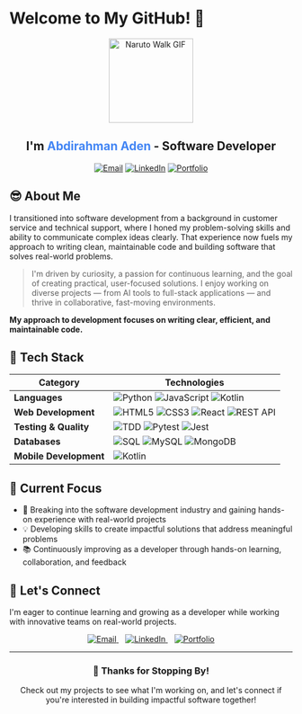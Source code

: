 # Welcome to My GitHub! 👋

<div align="center">
  <img src="https://github.com/user-attachments/assets/c028862f-627c-44ad-9f87-ce9ce99befe0" alt="Naruto Walk GIF" width="150px">
  
  <h2>I'm <span style="color:#4285F4">Abdirahman Aden</span> - Software Developer</h2>
  
  [![Email](https://img.shields.io/badge/Email-mr.aaden10%40gmail.com-red?style=flat-square&logo=gmail)](mailto:mr.aaden10@gmail.com)
  [![LinkedIn](https://img.shields.io/badge/LinkedIn-Connect-blue?style=flat-square&logo=linkedin)](https://linkedin.com/in/yourprofile)
  [![Portfolio](https://img.shields.io/badge/Portfolio-Visit-brightgreen?style=flat-square&logo=github)](https://portfolio-website-woy7.onrender.com/)
</div>

<h2>😎 About Me</h2>

<p>
  I transitioned into software development from a background in customer service and technical support, where I honed my problem-solving skills and ability to communicate complex ideas clearly. That experience now fuels my approach to writing clean, maintainable code and building software that solves real-world problems.
</p>

<blockquote>
  I'm driven by curiosity, a passion for continuous learning, and the goal of creating practical, user-focused solutions. I enjoy working on diverse projects — from AI tools to full-stack applications — and thrive in collaborative, fast-moving environments.
</blockquote>

**My approach to development focuses on writing clear, efficient, and maintainable code.**

## 🔧 Tech Stack

<div align="center">

| Category | Technologies |
|----------|-------------|
| **Languages** | ![Python](https://img.shields.io/badge/-Python-3776AB?style=flat-square&logo=python&logoColor=white) ![JavaScript](https://img.shields.io/badge/-JavaScript-F7DF1E?style=flat-square&logo=javascript&logoColor=black) ![Kotlin](https://img.shields.io/badge/-Kotlin-0095D5?style=flat-square&logo=kotlin&logoColor=white) |
| **Web Development** | ![HTML5](https://img.shields.io/badge/-HTML5-E34F26?style=flat-square&logo=html5&logoColor=white) ![CSS3](https://img.shields.io/badge/-CSS3-1572B6?style=flat-square&logo=css3&logoColor=white) ![React](https://img.shields.io/badge/-React-61DAFB?style=flat-square&logo=react&logoColor=black) ![REST API](https://img.shields.io/badge/-REST%20APIs-FF6C37?style=flat-square&logo=postman&logoColor=white) |
| **Testing & Quality** | ![TDD](https://img.shields.io/badge/-TDD-4479A1?style=flat-square) ![Pytest](https://img.shields.io/badge/-Pytest-0A9EDC?style=flat-square&logo=pytest&logoColor=white) ![Jest](https://img.shields.io/badge/-Jest-C21325?style=flat-square&logo=jest&logoColor=white) |
| **Databases** | ![SQL](https://img.shields.io/badge/-SQL-4479A1?style=flat-square&logo=mysql&logoColor=white) ![MySQL](https://img.shields.io/badge/-MySQL-4479A1?style=flat-square&logo=mysql&logoColor=white) ![MongoDB](https://img.shields.io/badge/-MongoDB-47A248?style=flat-square&logo=mongodb&logoColor=white) |
| **Mobile Development** | ![Kotlin](https://img.shields.io/badge/-Kotlin%20for%20Android-0095D5?style=flat-square&logo=android&logoColor=white) |

</div>

## 🎯 Current Focus

- 🚀 Breaking into the software development industry and gaining hands-on experience with real-world projects
- 💡 Developing skills to create impactful solutions that address meaningful problems
- 📚 Continuously improving as a developer through hands-on learning, collaboration, and feedback

## 🤝 Let's Connect

I'm eager to continue learning and growing as a developer while working with innovative teams on real-world projects.

<div align="center">
  <a href="mailto:mr.aaden10@gmail.com">
    <img src="https://img.shields.io/badge/Email-Contact%20Me-red?style=for-the-badge&logo=gmail" alt="Email">
  </a>
  &nbsp;&nbsp;
  <a href="https://linkedin.com/in/yourprofile">
    <img src="https://img.shields.io/badge/LinkedIn-Connect-blue?style=for-the-badge&logo=linkedin" alt="LinkedIn">
  </a>
  &nbsp;&nbsp;
  <a href="https://portfolio-website-woy7.onrender.com/">
    <img src="https://img.shields.io/badge/Portfolio-Visit-brightgreen?style=for-the-badge&logo=github" alt="Portfolio">
  </a>
</div>

---

<div align="center">
  <h3>🚀 Thanks for Stopping By!</h3>
  <p>Check out my projects to see what I'm working on, and let's connect if you're interested in building impactful software together!</p>
</div>
